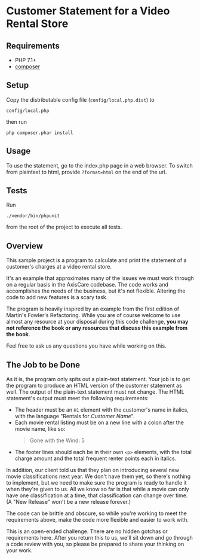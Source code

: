 # Customer Statement for a Video Rental Store

## Requirements
- PHP 7.1+
- [composer](https://getcomposer.org/)

## Setup
Copy the distributable config file (`config/local.php.dist`) to 

`config/local.php`

then run

`php composer.phar install`

## Usage

To use the statement, go to the index.php page in a web browser. To switch from plaintext to html, provide 
`?format=html` on the end of the url.

## Tests
Run 

`./vendor/bin/phpunit`

from the root of the project to execute all tests.

## Overview

This sample project is a program to calculate and print the statement of a customer's charges at a video rental store.

It's an example that approximates many of the issues we must work through on a regular basis in the AxisCare codebase. The code works and accomplishes the needs of the business, but it's not flexible. Altering the code to add new features is a scary task.

The program is heavily inspired by an example from the first edition of Martin's Fowler's Refactoring. While you are of course welcome to use almost any resource at your disposal during this code challenge, **you may not reference the book or any resources that discuss this example from the book**.

Feel free to ask us any questions you have while working on this.

## The Job to be Done

As it is, the program only spits out a plain-text statement. Your job is to get the program to produce an HTML version of the customer statement as well. The output of the plain-text statement must not change. The HTML statement's output must meet the following requirements:

- The header must be an `H1` element with the customer's name in italics, with the language "Rentals for _Customer Name_".
- Each movie rental listing must be on a new line with a colon after the movie name, like so:
  > Gone with the Wind: 5
- The footer lines should each be in their own `<p>` elements, with the total charge amount and the total frequent renter points each in italics.

In addition, our client told us that they plan on introducing several new movie classifications next year. We don't have them yet, so there's nothing to implement, but we need to make sure the program is ready to handle it when they're given to us. All we know so far is that while a movie can only have one classification at a time, that classification can change over time. (A "New Release" won't be a new release forever.)

The code can be brittle and obscure, so while you're working to meet the requirements above, make the code more flexible and easier to work with.

This is an open-ended challenge. There are no hidden gotchas or requirements here. After you return this to us, we'll sit down and go through a code review with you, so please be prepared to share your thinking on your work.
